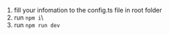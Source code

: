 1. fill your infomation to the config.ts file in root folder <br />
2. run ```npm i```\ <br />
3. run ```npm run dev``` <br />
